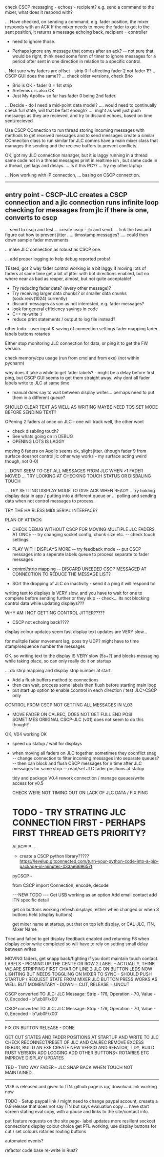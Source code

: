 

check CSCP messaging - echoes - recipient?
e.g. send a command to the mixer, what does it respond with?

... Have checked, on sending a command, e.g. fader position,
the mixer responds with an ACK
If the mixer needs to move the fader to get to the sent position,
it returns a message echoing back, recipient = controller

- need to ignore those.

-  Perhaps ignore any message that comes after an ack?
-- not sure that would be right, think need some form of timer to ignore
messages for a period ofter sent in one direction in relation to a specific control.

.. Not sure why faders are offset - strip 0 if affecting fader 2 not fader 1!?
.. CSCP GUI does the same??
... check older versions, check Brio
- Brio is OK - fader 0 = 1st strip
- Aretemis+ is also OK
- Just My Apollo+ so far has fader 0 being 2nd fader.

... Decide - do I need a mid-point data model?
.... would need to continually check full state, will that be fast enough?
.... might as well just push messaegs as they are recieved, and try to discard echoes,
based on time sent/recieved

Use CSCP COnnection to run thread storing incoming messages with methods to get received messages and to send messages
create a similar COnneciton class to run similar for JLC comms
have a main mixer class that manages the sending and the recieve buffers to prevent conflicts.

OK, got my JLC connection manager, but it is laggy running in a thread
same code not in a thread messages print in realtime ish
, but same code in a thread, get lags and delays.
... Is it this PC?? ... try my other laptop

... Now working with IP connection,
... basing on CSCP connection.

--------------------------
entry point - CSCP-JLC
creates a CSCP connection and a jlc connection
runs infinite loop checking for messages from jlc
if there is one, converts to cscp
----
... send to cscp and test
... create cscp - jlc and send.
... link the two and figure out how to prevent jitter
..... timsstamp messages?
.... could then down sample fader movements

.. make JLC connection as robust as CSCP one.

... add proper logging to help debug reported probs!


TEsted, got 2 way fader control working
is a bit laggy if moving lots of faders at same time
get a bit of jitter with bot directions enabled, but no where near as bad as reaper,
almost, but not quite acceptable!

- Try reducing fader data? (every other message)?
- Try receiving larger data chunks? or smaller data chunks (sock.recv(1024) currently)
- discard messages as son as not interested, e.g. fader messages?
- look for general efficiency savings in code
- C++ re-write :/
- reduce print statements / output to log file instead?

other todo - user input & saving of connection settings
fader mapping
fader labels
buttons
rotaries

EIther stop monitoring JLC connection for data, or ping it to get the FW version.

check memory/cpu  usage (run from cmd and from exe) (not within pycharm)

why does it take a while to get fader labels? - might be a delay before first ping, but CSCP GUI seems to get them straight away.
why dont all fader labels write to JLC at same time
- manual does say to wait between display writes... perhaps need to put them in a different queue?

SHOULD CLEAR TEXT AS WELL AS WRITING
MAYBE NEED TOS SET MODE BEFORE SENDING TEXT?

OPening 2 faders at once on JLC - one will track well, the other wont
 - check disabling touch?
 - See whats going on in DEBUG
 - OPENING LOTS IS LAGGY
 
 moving 8 faders on Apollo seems ok, slight jitter.
 (though fader 9 from surface doesnot control jlc other way works - my surface acting weird though, not 0-0)
 
... DONT SEEM TO GET ALL MESSAGES FROM JLC WHEN >1 FADER MOVED
... TRY LOOKING AT CHECKING TOUCH STATUS OR DISBALING TOUCH

... TRY SETTING DISPLAY MODE TO GIVE ACK WHEN READY
.. try holding display data in app / putting into a different queue or
... polling and sending data when not control messages to process.

TRY THE HAIRLESS MIDI SERIAL INTERFACE?

PLAN OF ATTACK:
- CHECK DEBUG WITHOUT CSCP FOR MOVING MULTIPLE JLC FADERS AT ONCE
-- try changing socket config, chunk size etc.
-- check touch settings
- PLAY WITH DISPLAYS MORE
-- try feedback mode
-- put CSCP messages into a seperate labels queue to process separate to fader messages

- control/strip mapping
-- DISCARD UNEEDED CSCP MESSAGED AT CONNECTION TO REDUCE THE MESSAGE LIST?

- SOrt the dropping of JLC on inactivity - send it a ping it will respond to! 

writing text to displays is VERY slow, and you have to wait for one to complete before sending further or they skip
-- check... its not blocking control data while updating displays???

WHY AM I NOT GETTING CONTROL JITTER?????
 - CSCP not echoing back????
 
 display colour updates seem fast
 display text updates are VERY slow... 
 
 for mulitple fader movement lag, poss try UDP? might have to time stamp/sequence number the messages
 
 OK, so writing text to the display IS VERY slow (5s+?) and blocks messaging while
 taking place, so can only really do it on startup
 
 ... do stirp mapping and display strip number at start.
  - Add a flush buffers method to connections
  - then can wait, process some labels then flush before starting main loop
  - put start up option to enable ccontrol in each direction / test JLC>CSCP only
  
 CONTROL FROM CSCP NOT GETTING ALL MESSAGES IN V_03
  - MOVE FADER ON CALREC, DOES NOT GET FULL END POSI SOMETIMES
  ORIIGNAL CSCP-JLC (v01) does not seem to do this though?
  
  
  OK, V04 working OK
  - speed up statup / wait for displays
  - when moving all faders on JLC together, sometimes they cocnflict snag
    -- change connection to filter incoming messages into separate queues?
    -- then can block and flush CSCP messages for n time after JLC messages for same strip
    -- read/set JLC fader positions at statup
    
    tidy and package V0.4
    rework connection / manage queues/write access for v0.5
    
    
    CHECK WERE NOT TIMING OUT ON LACK OF JLC DATA / FIX PING
    
    # TODO - TRY STRATING JLC CONNECTION FIRST - PERHAPS FIRST THREAD GETS PRIORITY?
    
    
    ALSO!!!!!! ...
     - create a CSCP python library????? 
     https://levelup.gitconnected.com/turn-your-python-code-into-a-pip-package-in-minutes-433ae669657f
     
     pyCSCP - 
     
     from CSCP import Connection, encode, decode
     
     
     ---NEW TODO ---
     Get USB working as an option
     Add email contact 
     add ITN specific detail
     
     get on buttons working
     refresh displays, either when changed or when 3 buttons held (display buttons)
     
     get mixer name at startup, put that on top left display, or CAL-JLC, ITN, Mixer Name 
     
 Tried and failed to get display feedback enabled
 and returning F8 when display color write completed
 so will have to rely on setting small delay between writes
 
 
 MOVING faders, get snapp back/fighting if you dont maintain touch contact.
 LABELS - PICMING UP THE CENTE OR ROW 2 LABEL - ACTUALLY, THINK WE ARE STRIPPING FIRST CHAR OF LINE 2
 JLC ON BUTTON LEDS NOW LIGHTING BUT NEEDS TOGGLING ON MIXER TO SYNC - SHOULD PUSH STARTUP / REQUEST STATE FROM MIXER
 JLC BUTTON PRESS WORKS AS WELL BUT MOMENTARY - DOWN = CUT, RELEASE = UNCUT
 
 CSCP converted TO JLC:  JLC Message: Strip - 176, Operation - 70, Value - 0, Encoded - b'\xb0F\x00'

 CSCP converted TO JLC:  JLC Message: Strip - 176, Operation - 70, Value - 0, Encoded - b'\xb0F\x00'
 
 ----------------------
 FIX ON BUTTON RELEASE - DONE
 
 GET CUT STATES AND FADER POSITIONS AT STARTUP AND WRITE TO JLC
 CHECK RECONNECT/RESET OF JLC AND CALREC
 REMOVE EXCESS DEBUG, BUILD AN EXE
 CREATE NEW VERSIO AND REFATOR, TIDY, BUILD RUST VERSION
 ADD LOGGING
 ADD OTHER BUTTONS< ROTARIES ETC
 IMPROVE DISPLAY UPDATES
 
 TBD - TWO WAY FADER - JLC SNAP BACK WHEN TOUCH NOT MAINTAINED.    
 
 ----------------------------------------
 V0.8 is released and given to ITN.
 github page is up,
 download link working now
 
 TODO - Setup paypal link / might need to change paypal account, 
 creaete a 0.9 release that does not say ITN but says evaluation copy
 ... have start screen stating eval copy, with a pause and links to the site/contact info.
 
 put feature requests on the site page-
 label updates
 more resilient sockcet connections
 display colour choice
 get PFL working, use display buttons for cut / set colours
 rotaries
 routing buttons
 
 automated events?
 
 refactor code base
 re-write in Rust?
 
 
 
 
 
 
 
 
 
 
 
 
 
 
 
     
